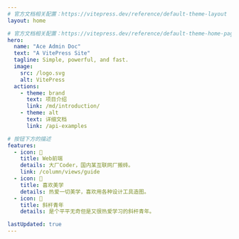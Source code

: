 ```yaml
---
# 官方文档相关配置：https://vitepress.dev/reference/default-theme-layout
layout: home

# 官方文档相关配置：https://vitepress.dev/reference/default-theme-home-page
hero:
  name: "Ace Admin Doc"
  text: "A VitePress Site"
  tagline: Simple, powerful, and fast.
  image:
    src: /logo.svg
    alt: VitePress
  actions:
    - theme: brand
      text: 项目介绍
      link: /md/introduction/
    - theme: alt
      text: 详细文档
      link: /api-examples

# 按钮下方的描述
features:
  - icon: 🤹
    title: Web前端
    details: 大厂Coder，国内某互联网厂搬砖。
    link: /column/views/guide
  - icon: 👩
    title: 喜欢美学
    details: 热爱一切美学，喜欢用各种设计工具造图。
  - icon: 🧩
    title: 斜杆青年
    details: 是个平平无奇但是又很热爱学习的斜杆青年。

lastUpdated: true
---
```


